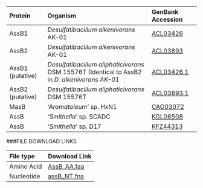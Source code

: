 Protein | Organism | GenBank Accession |
 :--- | :--- | :--- |
| AssB1 | *Desulfatibacillum alkenivorans* AK-01 | [ACL03426](http://www.ncbi.nlm.nih.gov/protein/ACL03426) |
| AssB2 | *Desulfatibacillum alkenivorans* AK-01 | [ACL03893](http://www.ncbi.nlm.nih.gov/protein/ACL03893) |
| AssB1 (putative) | *Desulfatibacillum aliphaticivorans* DSM 15576T (Identical to AssB2 in _D. alkenivorans AK-01_ | [ACL03426.1](http://www.ncbi.nlm.nih.gov/protein/ACL03426.1) |
| AssB2 (putative) | *Desulfatibacillum aliphaticivorans* DSM 15576T | [ACL03893.1](http://www.ncbi.nlm.nih.gov/protein/ACL03893.1) |
| MasB | *‘Aromatoleum’* sp. HxN1 | [CAO03072](http://www.ncbi.nlm.nih.gov/protein/CAO03072) |
| AssB | *‘Smithella’* sp.  SCADC | [KGL06508](http://www.ncbi.nlm.nih.gov/protein/KGL06508) |
| AssB | *‘Smithella’* sp.  D17 | [KFZ44313](http://www.ncbi.nlm.nih.gov/protein/KFZ44313) |

###FILE DOWNLOAD LINKS

 File type | Download Link |
 :--- | :---------- | 
| Amino Acid | [AssB_AA.faa](amino_acid/AssB_AA.faa) |
| Nucleotide | [assB_NT.fna](nucleotide/assB_NT.fna) |

